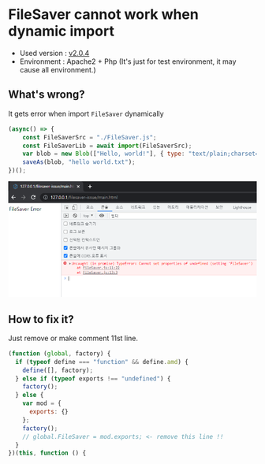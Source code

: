 # FileSaver cannot work when dynamic import

* Used version : [v2.0.4](https://github.com/eligrey/FileSaver.js/releases/tag/v2.0.4)
* Environment : Apache2 + Php (It's just for test environment, it may cause all environment.)


## What's wrong?
It gets error when import `FileSaver` dynamically
```javascript
(async() => {
    const FileSaverSrc = "./FileSaver.js";
    const FileSaverLib = await import(FileSaverSrc);
    var blob = new Blob(["Hello, world!"], { type: "text/plain;charset=utf-8" });
    saveAs(blob, "hello world.txt");
})();
```


![](2022-05-21-19-28-19.png)

## How to fix it?
Just remove or make comment 11st line.

```javascript
(function (global, factory) {
  if (typeof define === "function" && define.amd) {
    define([], factory);
  } else if (typeof exports !== "undefined") {
    factory();
  } else {
    var mod = {
      exports: {}
    };
    factory();
    // global.FileSaver = mod.exports; <- remove this line !!
  }
})(this, function () {
```

